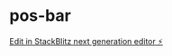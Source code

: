 # pos-bar

[Edit in StackBlitz next generation editor ⚡️](https://stackblitz.com/~/github.com/tballast/pos-bar)